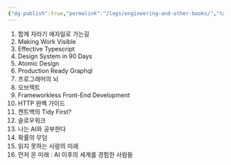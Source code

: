 ```yaml
---
{"dg-publish":true,"permalink":"/logs/engineering-and-other-books/","tags":["Books","Logs"],"updated":"2025-08-04"}
---
```


1. 함께 자라기 애자일로 가는길
2. Making Work Visible
3. Effective Typescript
4. Design System in 90 Days
5. Atomic Design
6. Production Ready Graphql
7. 프로그래머의 뇌
8. 오브젝트
9. Frameworkless Front-End Development
10. HTTP 완벽 가이드
11. 켄트백의 Tidy First?
12. 슬로우워크
13. 나는 AI와 공부한다
14. 확률의 무덤
15. 읽지 못하는 사람의 미래
16. 먼저 온 미래 : AI 이후의 세계를 경험한 사람들
